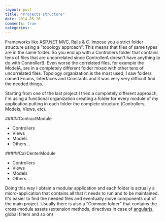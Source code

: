 ```yaml
---
layout: post
title: "Projects structure"
date: 2014-05-26
comments: true
categories:
---
```


Frameworks like [ASP.NET MVC](http://asp.net), [Rails](http://rubyonrails.com) & C. impose you a strict folder structure using a "topology approach". This means that files of same types are in the same folder. So you end up with a Controllers folder that contains tens of files that are uncorrelated since ControllerA doesn't have anything to do with ControllerB. Even worse the correlated files, for example the ModelA, are in a completely different folder mixed with other tens of uncorrelated files.
Topology organization is the most used, I saw folders named Enums, Interfaces and Constants and it was very very difficult find the needed things.

Starting from one of the last project I tried a completely different approach, I'm using a functional organization creating a folder for every module of my application putting in each folder the complete structure (Controllers, Models, Views, etc). 

#####ContractModule
  - Controllers
  - Views
  - Models
  - Others...


#####CallCenterModule
  - Controllers
  - Views
  - Models
  - Others...

Doing this way I obtain a modular application and each folder is actually a micro-application that contains all that it needs to run and to be maintained. It's easier to find the needed files and eventually move components out of the main project.
Usually there is also a "Common folder" that contains the cross-module assets (extension methods, directives in case of [angularjs](http://angularjs.com), global filters and so on)
